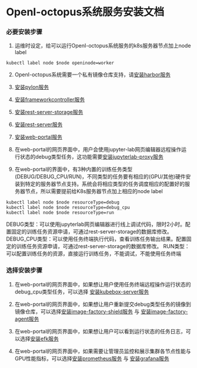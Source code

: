 # OpenI-octopus系统服务安装文档

### 必要安装步骤

1. 运维时设定，给可以运行OpenI-octopus系统服务的k8s服务器节点加上node label

```
kubectl label node $node openinode=worker
```

2. OpenI-octopus系统需要一个私有镜像仓库支持，请[安装harbor服务](https://github.com/goharbor/harbor)

3. [安装pylon服务](https://github.com/open-intelligence/OpenI-Octopus/tree/k8s/pylon)

4. [安装frameworkcontroller服务](https://github.com/open-intelligence/OpenI-Octopus/tree/k8s/frameworkcontroller)

5. [安装rest-server-storage服务](https://github.com/open-intelligence/OpenI-Octopus/tree/k8s/rest-server-storage)

6. [安装rest-server服务](https://github.com/open-intelligence/OpenI-Octopus/tree/k8s/rest-server)

7. [安装web-portal服务](https://github.com/open-intelligence/OpenI-Octopus/tree/k8s/web-portal)

8. 在web-portal的网页界面中，用户会使用jupyter-lab网页编辑器远程操作运行状态的debug类型任务，这功能需要[安装jupyterlab-proxy服务](https://github.com/open-intelligence/OpenI-Octopus/tree/k8s/jupyterlab-proxy)

9. 在web-portal的界面中，有3种内置的训练任务类型(DEBUG/DEBUG_CPU/RUN)，不同类型的任务要有相应的(GPU/其他)硬件安装到特定的服务器节点支持。系统会将相应类型的任务调度相应的配置好的服务器节点，所以需要提前给K8s服务器节点加上相应的node label

```
kubectl label node $node resourceType=debug
kubectl label node $node resourceType=debug_cpu
kubectl label node $node resourceType=run
```

DEBUG类型：可以使用jupyterlab网页编辑器进行线上调试代码，限时2小时。配置固定的训练任务资源申请，可通过rest-server-storage的数据库修改。
DEBUG_CPU类型：可以使用任务终端执行代码，查看训练任务输出结果。配置固定的训练任务资源申请，可通过rest-server-storage的数据库修改。
RUN类型：可以配置训练任务的资源，直接运行训练任务，不能调试，不能使用任务终端

### 选择安装步骤

1. 在web-portal的网页界面中，如果想让用户使用任务终端远程操作运行状态的debug_cpu类型任务，可以选择 [安装kubebox-server服务](https://github.com/open-intelligence/OpenI-Octopus/tree/k8s/kubebox-server)

2. 在web-portal的网页界面中，如果想让用户重新提交debug类型任务的镜像到镜像仓库，可以选择[安装image-factory-shield服务](https://github.com/open-intelligence/OpenI-Octopus/tree/k8s/image-factory-shield) 与 [安装image-factory-agent服务](https://github.com/open-intelligence/OpenI-Octopus/tree/k8s/image-factory-agent)

3. 在web-portal的网页界面中，如果想让用户可以看到运行状态的任务日志，可以选择[安装efk服务](https://github.com/open-intelligence/OpenI-Octopus/tree/k8s/efk)

4. 在web-portal的网页界面中，如果需要让管理员监控和展示集群各节点性能与GPU性能指标，可以选择[安装prometheus服务](https://github.com/open-intelligence/OpenI-Octopus/tree/k8s/prometheus) 与 [安装grafana服务](https://github.com/open-intelligence/OpenI-Octopus/tree/k8s/grafana)


